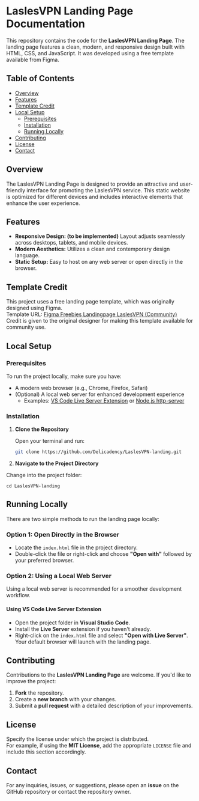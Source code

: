 # LaslesVPN Landing Page Documentation

This repository contains the code for the **LaslesVPN Landing Page**. The landing page features a clean, modern, and responsive design built with HTML, CSS, and JavaScript. It was developed using a free template available from Figma.

## Table of Contents

- [Overview](#overview)
- [Features](#features)
- [Template Credit](#template-credit)
- [Local Setup](#local-setup)
  - [Prerequisites](#prerequisites)
  - [Installation](#installation)
  - [Running Locally](#running-locally)
- [Contributing](#contributing)
- [License](#license)
- [Contact](#contact)

## Overview

The LaslesVPN Landing Page is designed to provide an attractive and user-friendly interface for promoting the LaslesVPN service. This static website is optimized for different devices and includes interactive elements that enhance the user experience.

## Features

- **Responsive Design: (to be implemented)** Layout adjusts seamlessly across desktops, tablets, and mobile devices.
- **Modern Aesthetics:** Utilizes a clean and contemporary design language.
- **Static Setup:** Easy to host on any web server or open directly in the browser.

## Template Credit

This project uses a free landing page template, which was originally designed using Figma.  
Template URL: [Figma Freebies Landingpage LaslesVPN (Community)](https://www.figma.com/design/Q9kaNyXkFEg2erY9ytfBPQ/FREEBIES-Landingpage-LaslesVPN-(Community))  
Credit is given to the original designer for making this template available for community use.

## Local Setup

### Prerequisites

To run the project locally, make sure you have:
- A modern web browser (e.g., Chrome, Firefox, Safari)
- (Optional) A local web server for enhanced development experience  
  - Examples: [VS Code Live Server Extension](https://marketplace.visualstudio.com/items?itemName=ritwickdey.LiveServer) or [Node.js http-server](https://www.npmjs.com/package/http-server)

### Installation

1. **Clone the Repository**

   Open your terminal and run:
   ```bash
   git clone https://github.com/Delicadency/LaslesVPN-landing.git

2. **Navigate to the Project Directory**

Change into the project folder:
```
cd LaslesVPN-landing

```
## Running Locally

There are two simple methods to run the landing page locally:

### Option 1: Open Directly in the Browser

- Locate the `index.html` file in the project directory.
- Double-click the file or right-click and choose **"Open with"** followed by your preferred browser.

### Option 2: Using a Local Web Server

Using a local web server is recommended for a smoother development workflow.

#### Using VS Code Live Server Extension

- Open the project folder in **Visual Studio Code**.
- Install the **Live Server** extension if you haven't already.
- Right-click on the `index.html` file and select **"Open with Live Server"**.  
  Your default browser will launch with the landing page.

## Contributing

Contributions to the **LaslesVPN Landing Page** are welcome. If you'd like to improve the project:

1. **Fork** the repository.
2. Create a **new branch** with your changes.
3. Submit a **pull request** with a detailed description of your improvements.

## License

Specify the license under which the project is distributed.  
For example, if using the **MIT License**, add the appropriate `LICENSE` file and include this section accordingly.

## Contact

For any inquiries, issues, or suggestions, please open an **issue** on the GitHub repository or contact the repository owner.
